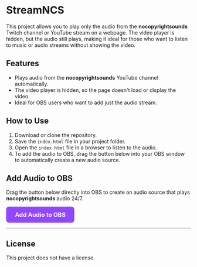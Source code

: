 # StreamNCS
This project allows you to play only the audio from the **nocopyrightsounds** Twitch channel or YouTube stream on a webpage. The video player is hidden, but the audio still plays, making it ideal for those who want to listen to music or audio streams without showing the video.

## Features
- Plays audio from the **nocopyrightsounds** YouTube channel automatically.
- The video player is hidden, so the page doesn't load or display the video.
- Ideal for OBS users who want to add just the audio stream.

## How to Use

1. Download or clone the repository.
2. Save the `index.html` file in your project folder.
3. Open the `index.html` file in a browser to listen to the audio.
4. To add the audio to OBS, drag the button below into your OBS window to automatically create a new audio source.


## Add Audio to OBS

Drag the button below directly into OBS to create an audio source that plays **nocopyrightsounds** audio 24/7.

<!-- Button styled as a link -->
<a href="https://https//dddevid.github.io/StreamNCS?layer-name=SoundNCS&layer-width=800&layer-height=600" target="_blank" style="display: inline-block; padding: 12px 24px; font-size: 16px; font-weight: bold; color: #fff; background-color: #9146ff; border-radius: 8px; text-decoration: none; transition: background-color 0.3s ease, transform 0.2s ease;">Add Audio to OBS</a>

---

## License

This project does not have a license.
